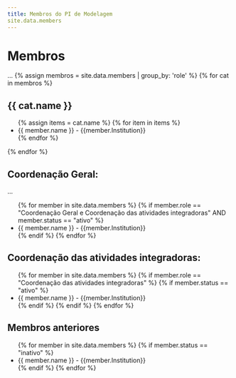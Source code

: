 ```yaml
---
title: Membros do PI de Modelagem
site.data.members
---
```

# Membros

...
{% assign membros = site.data.members | group_by: 'role' %}
{% for cat in membros %}
<h2>{{ cat.name }}</h2>
    <ul>
      {% assign items = cat.name %}
      {% for item in items %}
        <li>
            <a>{{ member.name }}<a/>  - {{member.Institution}}
                </li>
      {% endfor %}
    </ul>
{% endfor %}

## Coordenação Geral:
...
<ul>
    {% for member in site.data.members %}
      {% if member.role == "Coordenação Geral e Coordenação das atividades integradoras"  AND member.status == "ativo" %}
        <li>
          <a>{{ member.name }}<a/>  - {{member.Institution}}
        </li>
      {% endif %}
    {% endfor %}
</ul>


## Coordenação das atividades integradoras:



<ul>
    {% for member in site.data.members %}
      {% if member.role == "Coordenação das atividades integradoras"  %}
        {% if member.status == "ativo" %}
           <li>
              <a>{{ member.name }}<a/>  - {{member.Institution}}
           </li>
        {% endif %}
      {% endif %}
    {% endfor %}
</ul>


## Membros anteriores

<ul>
    {% for member in site.data.members %}
      {% if member.status == "inativo" %}
        <li>
          <a>{{ member.name }}<a/>  - {{member.Institution}}
        </li>
      {% endif %}
    {% endfor %}
</ul>
